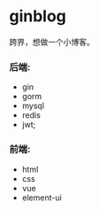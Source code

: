 # ginblog
跨界，想做一个小博客。
### 后端:
- gin
- gorm
- mysql
- redis
- jwt;
### 前端:
- html
- css
- vue
- element-ui
